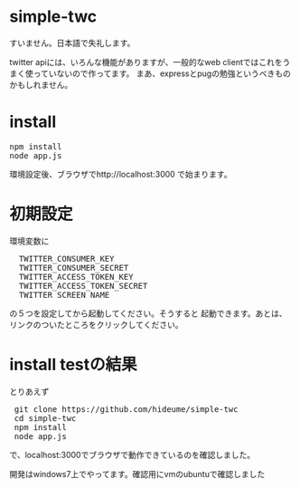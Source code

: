 # simple-twc
すいません。日本語で失礼します。

twitter apiには、いろんな機能がありますが、一般的なweb clientではこれをうまく使っていないので作ってます。
まあ、expressとpugの勉強というべきものかもしれません。

# install
<pre>
npm install
node app.js
</pre>
環境設定後、ブラウザでhttp://localhost:3000
で始まります。

# 初期設定
環境変数に

<pre>
  TWITTER_CONSUMER_KEY
  TWITTER_CONSUMER_SECRET
  TWITTER_ACCESS_TOKEN_KEY
  TWITTER_ACCESS_TOKEN_SECRET
  TWITTER_SCREEN_NAME
</pre>

の５つを設定してから起動してください。そうすると
起動できます。あとは、リンクのついたところをクリックしてください。

# install testの結果
とりあえず
<pre>
 git clone https://github.com/hideume/simple-twc
 cd simple-twc
 npm install
 node app.js
</pre>

で、localhost:3000でブラウザで動作できているのを確認しました。

開発はwindows7上でやってます。確認用にvmのubuntuで確認しました


